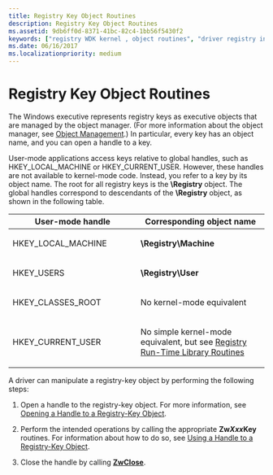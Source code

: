 ```yaml
---
title: Registry Key Object Routines
description: Registry Key Object Routines
ms.assetid: 9db6ff0d-8371-41bc-82c4-1bb56f5430f2
keywords: ["registry WDK kernel , object routines", "driver registry information WDK kernel , object routines", "object routines WDK kernel", "registry-key objects WDK kernel"]
ms.date: 06/16/2017
ms.localizationpriority: medium
---
```


# Registry Key Object Routines





The Windows executive represents registry keys as executive objects that are managed by the object manager. (For more information about the object manager, see [Object Management](managing-kernel-objects.md).) In particular, every key has an object name, and you can open a handle to a key.

User-mode applications access keys relative to global handles, such as HKEY\_LOCAL\_MACHINE or HKEY\_CURRENT\_USER. However, these handles are not available to kernel-mode code. Instead, you refer to a key by its object name. The root for all registry keys is the **\\Registry** object. The global handles correspond to descendants of the **\\Registry** object, as shown in the following table.

<table>
<colgroup>
<col width="50%" />
<col width="50%" />
</colgroup>
<thead>
<tr class="header">
<th>User-mode handle</th>
<th>Corresponding object name</th>
</tr>
</thead>
<tbody>
<tr class="odd">
<td><p>HKEY_LOCAL_MACHINE</p></td>
<td><p><strong>\Registry\Machine</strong></p></td>
</tr>
<tr class="even">
<td><p>HKEY_USERS</p></td>
<td><p><strong>\Registry\User</strong></p></td>
</tr>
<tr class="odd">
<td><p>HKEY_CLASSES_ROOT</p></td>
<td><p>No kernel-mode equivalent</p></td>
</tr>
<tr class="even">
<td><p>HKEY_CURRENT_USER</p></td>
<td><p>No simple kernel-mode equivalent, but see <a href="registry-run-time-library-routines.md" data-raw-source="[Registry Run-Time Library Routines](registry-run-time-library-routines.md)">Registry Run-Time Library Routines</a></p></td>
</tr>
</tbody>
</table>

 

A driver can manipulate a registry-key object by performing the following steps:

1.  Open a handle to the registry-key object. For more information, see [Opening a Handle to a Registry-Key Object](opening-a-handle-to-a-registry-key-object.md).

2.  Perform the intended operations by calling the appropriate **Zw*Xxx*Key** routines. For information about how to do so, see [Using a Handle to a Registry-Key Object](using-a-handle-to-a-registry-key-object.md).

3.  Close the handle by calling [**ZwClose**](/windows-hardware/drivers/ddi/ntifs/nf-ntifs-ntclose).

 

